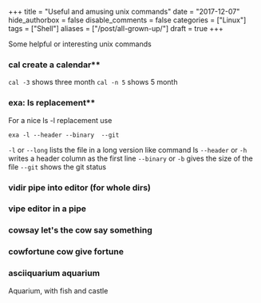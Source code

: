 +++
title = "Useful and amusing unix commands"
date = "2017-12-07"
hide_authorbox = false
disable_comments = false
categories = ["Linux"]
tags = ["Shell"]
aliases = ["/post/all-grown-up/"]
draft = true
+++

Some helpful or interesting unix commands

<!--more-->



### cal			create a calendar**

`cal -3` shows three month
`cal -n 5` shows 5 month

### exa:			ls replacement**
For a nice ls -l replacement use
```
exa -l --header --binary  --git
```
`-l` or `--long` lists the file in a long version like command ls
`--header` or `-h` writes a header column as the first line
`--binary` or `-b` gives the size of the file
`--git` shows the git status


### vidir		pipe into editor (for whole dirs)
### vipe		editor in a pipe
### cowsay		let's the cow say something
### cowfortune	cow give fortune

### asciiquarium 	aquarium
Aquarium, with fish and castle
